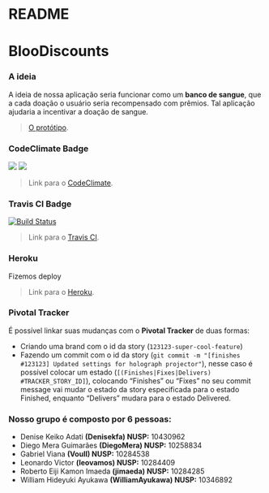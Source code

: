 # README

# BlooDiscounts

### A ideia
A ideia de nossa aplicação seria funcionar como um **banco de sangue**, que a cada doação o usuário seria recompensado com prêmios.
Tal aplicação ajudaria a incentivar a doação de sangue.
> [O protótipo](https://www.figma.com/proto/asbdkCrqvnLqc741a5IfGI04/IHC-Project?node-id=42%3A57&scaling=min-zoom).


### CodeClimate Badge
<a href="https://codeclimate.com/github/jimaeda/BlooDiscounts/maintainability"><img src="https://api.codeclimate.com/v1/badges/a4d567446ecf31a68307/maintainability" /></a>
<a href="https://codeclimate.com/github/jimaeda/BlooDiscounts/test_coverage"><img src="https://api.codeclimate.com/v1/badges/a4d567446ecf31a68307/test_coverage" /></a>
> Link para o [CodeClimate](https://codeclimate.com/github/codeclimate/codeclimate).

### Travis CI Badge
[![Build Status](https://travis-ci.org/jimaeda/BlooDiscounts.svg?branch=master)](https://travis-ci.org/jimaeda/BlooDiscounts)
> Link para o [Travis CI](https://travis-ci.org/).

### Heroku
Fizemos deploy
> Link para o [Heroku](https://bloodiscounts.herokuapp.com/).

### Pivotal Tracker
É possível linkar suas mudanças com o **Pivotal Tracker** de duas formas:
* Criando uma brand com o id da story (`123123-super-cool-feature`) 
* Fazendo um commit com o id da story (`git commit -m "[finishes #123123] Updated settings for holograph projector"`), nesse caso é possível colocar um estado (`[(Finishes|Fixes|Delivers) #TRACKER_STORY_ID]`), colocando  “Finishes” ou “Fixes” no seu commit message vai mudar o estado da story especificada para o estado Finished, enquanto “Delivers” mudara para o estado Delivered.

### Nosso grupo é composto por 6 pessoas:
* Denise Keiko Adati **(Denisekfa) NUSP:** 10430962
* Diego Mera Guimarães **(DiegoMera) NUSP:** 10258834
* Gabriel Viana **(Voull) NUSP:** 10284538
* Leonardo Victor **(leovamos) NUSP:** 10284409
* Roberto Eiji Kamon Imaeda **(jimaeda) NUSP:** 10284285
* William Hideyuki Ayukawa **(WilliamAyukawa) NUSP:** 10346892